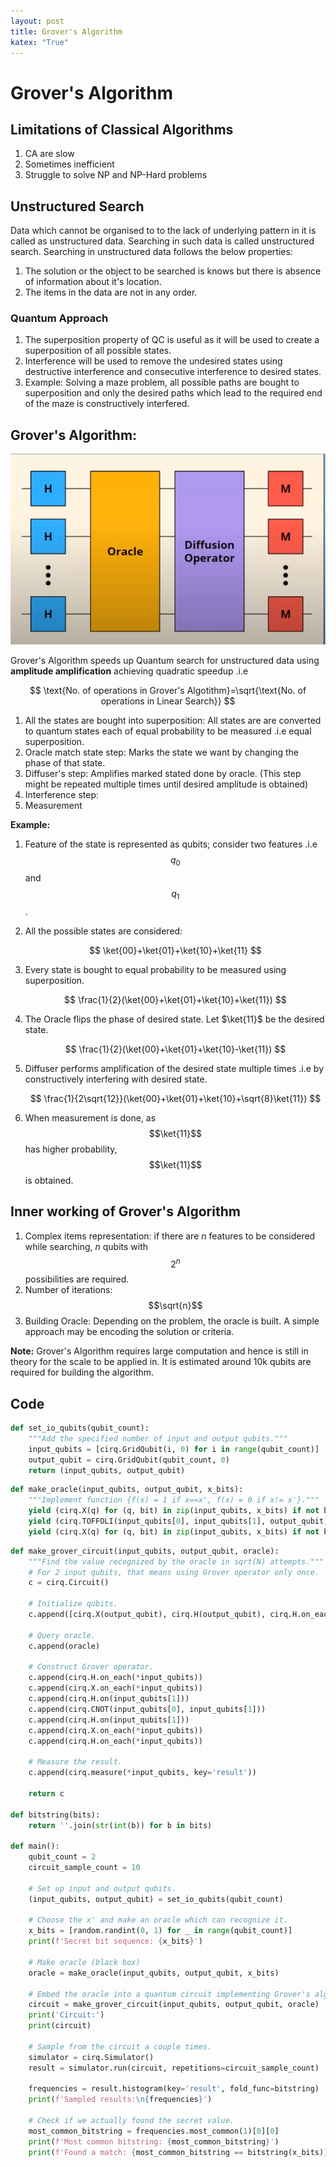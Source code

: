 ```yaml
---
layout: post
title: Grover's Algorithm
katex: "True"
---
```

# Grover's Algorithm
## Limitations of Classical Algorithms
1. CA are slow
2. Sometimes inefficient
3. Struggle to solve NP and NP-Hard problems

## Unstructured Search
Data which cannot be organised to to the lack of underlying pattern in it is called as unstructured data. Searching in such data is called unstructured search. Searching in unstructured data follows the below properties:
1. The solution or the object to be searched is knows but there is absence of information about it's location.
2. The items in the data are not in any order.

### Quantum Approach
1. The superposition property of QC is useful as it will be used to create a superposition of all possible states.
2. Interference will be used to remove the undesired states using destructive interference and consecutive interference to desired states.
3. Example: Solving a maze problem, all possible paths are bought to superposition and only the desired paths which lead to the required end of the maze is constructively interfered.  

## Grover's Algorithm:
![grovers-algorithm](../assets/images/grovers_algorithms.png)

Grover's Algorithm speeds up Quantum search for unstructured data using **amplitude amplification** achieving quadratic speedup .i.e 

$$
\text{No. of operations in Grover's Algotithm}=\sqrt{\text{No. of operations in Linear Search}}
$$


1. All the states are bought into superposition: All states are are converted to quantum states each of equal probability to be measured .i.e equal superposition.
2. Oracle match state step: Marks the state we want by changing the phase of that state.
3. Diffuser's step: Amplifies marked stated done by oracle. (This step might be repeated multiple times until desired amplitude is obtained)
4. Interference step: 
5. Measurement

**Example:**
1. Feature of the state is represented as qubits; consider two features .i.e $$q_0$$ and $$q_1$$.
2. All the possible states are considered: 
   
   $$
   \ket{00}+\ket{01}+\ket{10}+\ket{11}
   $$
   
   
3. Every state is bought to equal probability to be measured using superposition.  
   
   $$
   \frac{1}{2}(\ket{00}+\ket{01}+\ket{10}+\ket{11})
   $$
   
4. The Oracle flips the phase of desired state. Let $\ket{11}$ be the desired state.  
   
   $$
   \frac{1}{2}(\ket{00}+\ket{01}+\ket{10}-\ket{11})
   $$
   
5. Diffuser performs amplification of the desired state multiple times .i.e by constructively interfering with desired state.  
   
   $$
   \frac{1}{2\sqrt{12}}(\ket{00}+\ket{01}+\ket{10}+\sqrt{8}\ket{11})
   $$
   
6. When measurement is done, as $$\ket{11}$$ has higher probability, $$\ket{11}$$ is obtained.

## Inner working of Grover's Algorithm
1. Complex items representation: if there are *n* features to be considered while searching, *n* qubits with $$2^n$$ possibilities are required.
2. Number of iterations:  $$\sqrt{n}$$
3. Building Oracle: Depending on the problem, the oracle is built. A simple approach may be encoding the solution or criteria.

**Note:**
Grover's Algorithm requires large computation and hence is still in theory for the scale to be applied in. It is estimated around 10k qubits are required for building the algorithm.

## Code
```python
def set_io_qubits(qubit_count):
    """Add the specified number of input and output qubits."""
    input_qubits = [cirq.GridQubit(i, 0) for i in range(qubit_count)]
    output_qubit = cirq.GridQubit(qubit_count, 0)
    return (input_qubits, output_qubit)
```

```python
def make_oracle(input_qubits, output_qubit, x_bits):
    """Implement function {f(x) = 1 if x==x', f(x) = 0 if x!= x'}."""
    yield (cirq.X(q) for (q, bit) in zip(input_qubits, x_bits) if not bit)
    yield (cirq.TOFFOLI(input_qubits[0], input_qubits[1], output_qubit))
    yield (cirq.X(q) for (q, bit) in zip(input_qubits, x_bits) if not bit)
```

```python
def make_grover_circuit(input_qubits, output_qubit, oracle):
    """Find the value recognized by the oracle in sqrt(N) attempts."""
    # For 2 input qubits, that means using Grover operator only once.
    c = cirq.Circuit()

    # Initialize qubits.
    c.append([cirq.X(output_qubit), cirq.H(output_qubit), cirq.H.on_each(*input_qubits)])

    # Query oracle.
    c.append(oracle)

    # Construct Grover operator.
    c.append(cirq.H.on_each(*input_qubits))
    c.append(cirq.X.on_each(*input_qubits))
    c.append(cirq.H.on(input_qubits[1]))
    c.append(cirq.CNOT(input_qubits[0], input_qubits[1]))
    c.append(cirq.H.on(input_qubits[1]))
    c.append(cirq.X.on_each(*input_qubits))
    c.append(cirq.H.on_each(*input_qubits))

    # Measure the result.
    c.append(cirq.measure(*input_qubits, key='result'))

    return c

def bitstring(bits):
    return ''.join(str(int(b)) for b in bits)

def main():
    qubit_count = 2
    circuit_sample_count = 10

    # Set up input and output qubits.
    (input_qubits, output_qubit) = set_io_qubits(qubit_count)

    # Choose the x' and make an oracle which can recognize it.
    x_bits = [random.randint(0, 1) for _ in range(qubit_count)]
    print(f'Secret bit sequence: {x_bits}')

    # Make oracle (black box)
    oracle = make_oracle(input_qubits, output_qubit, x_bits)

    # Embed the oracle into a quantum circuit implementing Grover's algorithm.
    circuit = make_grover_circuit(input_qubits, output_qubit, oracle)
    print('Circuit:')
    print(circuit)

    # Sample from the circuit a couple times.
    simulator = cirq.Simulator()
    result = simulator.run(circuit, repetitions=circuit_sample_count)

    frequencies = result.histogram(key='result', fold_func=bitstring)
    print(f'Sampled results:\n{frequencies}')

    # Check if we actually found the secret value.
    most_common_bitstring = frequencies.most_common(1)[0][0]
    print(f'Most common bitstring: {most_common_bitstring}')
    print(f'Found a match: {most_common_bitstring == bitstring(x_bits)}')
```